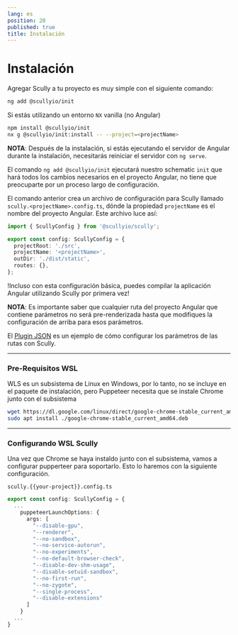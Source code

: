 ```yaml
---
lang: es
position: 20
published: true
title: Instalación
---
```


# Instalación

Agregar Scully a tu proyecto es muy simple con el siguiente comando:

```bash
ng add @scullyio/init
```

Si estás utilizando un entorno `NX` vanilla (no Angular)

```bash
npm install @scullyio/init
nx g @scullyio/init:install -- --project=<projectName>
```

**NOTA**: Después de la instalación, si estás ejecutando el servidor de Angular durante la instalación, necesitarás reiniciar el servidor con `ng serve`.

El comando `ng add @scullyio/init` ejecutará nuestro schematic `init` que hará todos los cambios necesarios en el proyecto Angular, no tiene que preocuparte por un proceso largo de configuración.

El comando anterior crea un archivo de configuración para Scully llamado `scully.<projectName>.config.ts`, dónde la propiedad `projectName` es el nombre del proyecto Angular.
Este archivo luce así:

```typescript
import { ScullyConfig } from '@scullyio/scully';

export const config: ScullyConfig = {
  projectRoot: './src',
  projectName: '<projectName>',
  outDir: './dist/static',
  routes: {},
};
```

!Incluso con esta configuración básica, puedes compilar la aplicación Angular utilizando Scully por primera vez!

**NOTA**: Es importante saber que cualquier ruta del proyecto Angular que contiene parámetros no será pre-renderizada hasta que modifiques la configuración de arriba para esos parámetros.

El [Plugin JSON](/docs/Reference/plugins/built-in-plugins/json) es un ejemplo de cómo configurar los parámetros de las rutas con Scully.

---

### Pre-Requisitos WSL

WLS es un subsistema de Linux en Windows, por lo tanto, no se incluye en el paquete de instalación, pero Puppeteer necesita que se instale Chrome junto con el subsistema

```bash
wget https://dl.google.com/linux/direct/google-chrome-stable_current_amd64.deb
sudo apt install ./google-chrome-stable_current_amd64.deb
```

---

### Configurando WSL Scully 

Una vez que Chrome se haya instaldo junto con el subsistema, vamos a configurar pupperteer para soportarlo. Esto lo haremos con la siguiente configuración.

`scully.{{your-project}}.config.ts`

```typescript
export const config: ScullyConfig = {
  ...
    puppeteerLaunchOptions: {
      args: [
        "--disable-gpu",
        "--renderer",
        "--no-sandbox",
        "--no-service-autorun",
        "--no-experiments",
        "--no-default-browser-check",
        "--disable-dev-shm-usage",
        "--disable-setuid-sandbox",
        "--no-first-run",
        "--no-zygote",
        "--single-process",
        "--disable-extensions"
      ]
    }
  ...
}
```
